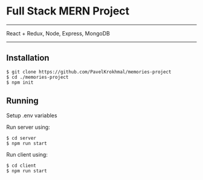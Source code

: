 # Full Stack MERN Project

---

React + Redux, Node, Express, MongoDB

---

## Installation

```
$ git clone https://github.com/PavelKrokhmal/memories-project
$ cd ./memories-project
$ npm init
```

## Running

Setup .env variables

Run server using:

```
$ cd server
$ npm run start
```


Run client using:

```
$ cd client
$ npm run start
```